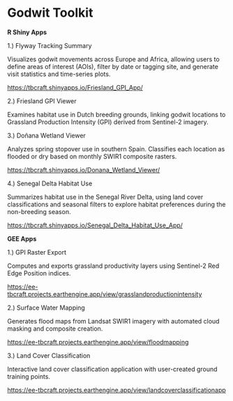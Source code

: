 # Godwit Toolkit
 
**R Shiny Apps**

1.) Flyway Tracking Summary

Visualizes godwit movements across Europe and Africa, allowing users to define areas of interest (AOIs), filter by date or tagging site, and generate visit statistics and time-series plots.

https://tbcraft.shinyapps.io/Friesland_GPI_App/

2.) Friesland GPI Viewer

Examines habitat use in Dutch breeding grounds, linking godwit locations to Grassland Production Intensity (GPI) derived from Sentinel-2 imagery.

3.) Doñana Wetland Viewer

Analyzes spring stopover use in southern Spain. Classifies each location as flooded or dry based on monthly SWIR1 composite rasters.

 https://tbcraft.shinyapps.io/Donana_Wetland_Viewer/

4.) Senegal Delta Habitat Use

Summarizes habitat use in the Senegal River Delta, using land cover classifications and seasonal filters to explore habitat preferences during the non-breeding season.

https://tbcraft.shinyapps.io/Senegal_Delta_Habitat_Use_App/

**GEE Apps**

1.) GPI Raster Export

Computes and exports grassland productivity layers using Sentinel-2 Red Edge Position indices.

https://ee-tbcraft.projects.earthengine.app/view/grasslandproductionintensity

2.) Surface Water Mapping

Generates flood maps from Landsat SWIR1 imagery with automated cloud masking and composite creation.

https://ee-tbcraft.projects.earthengine.app/view/floodmapping

3.) Land Cover Classification

Interactive land cover classification application with user-created ground training points.

https://ee-tbcraft.projects.earthengine.app/view/landcoverclassificationapp

